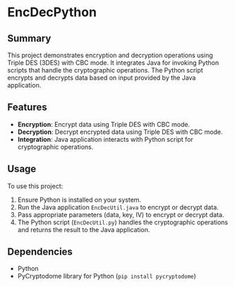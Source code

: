# EncDecPython

## Summary
This project demonstrates encryption and decryption operations using Triple DES (3DES) with CBC mode. It integrates Java for invoking Python scripts that handle the cryptographic operations. The Python script encrypts and decrypts data based on input provided by the Java application.

## Features
- **Encryption**: Encrypt data using Triple DES with CBC mode.
- **Decryption**: Decrypt encrypted data using Triple DES with CBC mode.
- **Integration**: Java application interacts with Python script for cryptographic operations.
  
## Usage
To use this project:
1. Ensure Python is installed on your system.
2. Run the Java application `EncDecUtil.java` to encrypt or decrypt data.
3. Pass appropriate parameters (data, key, IV) to encrypt or decrypt data.
4. The Python script (`EncDecUtil.py`) handles the cryptographic operations and returns the result to the Java application.

## Dependencies
- Python
- PyCryptodome library for Python (`pip install pycryptodome`)

